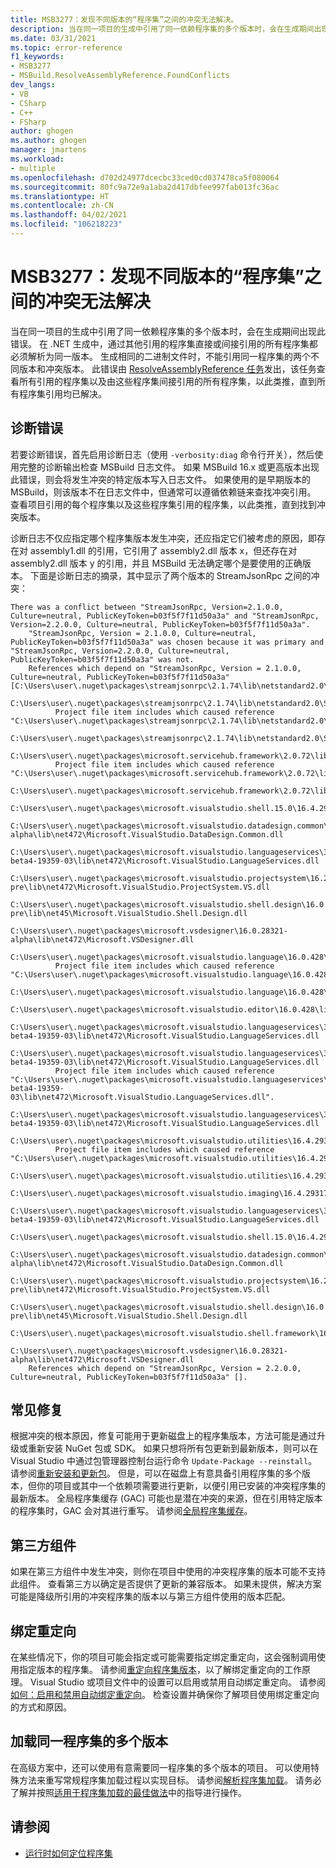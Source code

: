 ```yaml
---
title: MSB3277：发现不同版本的“程序集”之间的冲突无法解决。
description: 当在同一项目的生成中引用了同一依赖程序集的多个版本时，会在生成期间出现此错误。
ms.date: 03/31/2021
ms.topic: error-reference
f1_keywords:
- MSB3277
- MSBuild.ResolveAssemblyReference.FoundConflicts
dev_langs:
- VB
- CSharp
- C++
- FSharp
author: ghogen
ms.author: ghogen
manager: jmartens
ms.workload:
- multiple
ms.openlocfilehash: d702d24977dcecbc33ced0cd037478ca5f080064
ms.sourcegitcommit: 80fc9a72e9a1aba2d417dbfee997fab013fc36ac
ms.translationtype: HT
ms.contentlocale: zh-CN
ms.lasthandoff: 04/02/2021
ms.locfileid: "106218223"
---
```

# <a name="msb3277-found-conflicts-between-different-versions-of-assembly-that-could-not-be-resolved"></a>MSB3277：发现不同版本的“程序集”之间的冲突无法解决

当在同一项目的生成中引用了同一依赖程序集的多个版本时，会在生成期间出现此错误。 在 .NET 生成中，通过其他引用的程序集直接或间接引用的所有程序集都必须解析为同一版本。 生成相同的二进制文件时，不能引用同一程序集的两个不同版本和冲突版本。 此错误由 [ResolveAssemblyReference 任务](../resolveassemblyreference-task.md)发出，该任务查看所有引用的程序集以及由这些程序集间接引用的所有程序集，以此类推，直到所有程序集引用均已解决。

## <a name="diagnosing-the-error"></a>诊断错误

若要诊断错误，首先启用诊断日志（使用 `-verbosity:diag` 命令行开关），然后使用完整的诊断输出检查 MSBuild 日志文件。 如果 MSBuild 16.x 或更高版本出现此错误，则会将发生冲突的特定版本写入日志文件。 如果使用的是早期版本的 MSBuild，则该版本不在日志文件中，但通常可以遵循依赖链来查找冲突引用。 查看项目引用的每个程序集以及这些程序集引用的程序集，以此类推，直到找到冲突版本。

诊断日志不仅应指定哪个程序集版本发生冲突，还应指定它们被考虑的原因，即存在对 assembly1.dll 的引用，它引用了 assembly2.dll 版本 x，但还存在对 assembly2.dll 版本 y 的引用，并且 MSBuild 无法确定哪个是要使用的正确版本。  下面是诊断日志的摘录，其中显示了两个版本的 StreamJsonRpc 之间的冲突：

```output
There was a conflict between "StreamJsonRpc, Version=2.1.0.0, Culture=neutral, PublicKeyToken=b03f5f7f11d50a3a" and "StreamJsonRpc, Version=2.2.0.0, Culture=neutral, PublicKeyToken=b03f5f7f11d50a3a".
    "StreamJsonRpc, Version = 2.1.0.0, Culture=neutral, PublicKeyToken=b03f5f7f11d50a3a" was chosen because it was primary and "StreamJsonRpc, Version=2.2.0.0, Culture=neutral, PublicKeyToken=b03f5f7f11d50a3a" was not.
    References which depend on "StreamJsonRpc, Version = 2.1.0.0, Culture=neutral, PublicKeyToken=b03f5f7f11d50a3a" [C:\Users\user\.nuget\packages\streamjsonrpc\2.1.74\lib\netstandard2.0\StreamJsonRpc.dll].
    C:\Users\user\.nuget\packages\streamjsonrpc\2.1.74\lib\netstandard2.0\StreamJsonRpc.dll
          Project file item includes which caused reference "C:\Users\user\.nuget\packages\streamjsonrpc\2.1.74\lib\netstandard2.0\StreamJsonRpc.dll".
            C:\Users\user\.nuget\packages\streamjsonrpc\2.1.74\lib\netstandard2.0\StreamJsonRpc.dll
        C:\Users\user\.nuget\packages\microsoft.servicehub.framework\2.0.72\lib\netstandard2.0\Microsoft.ServiceHub.Framework.dll
          Project file item includes which caused reference "C:\Users\user\.nuget\packages\microsoft.servicehub.framework\2.0.72\lib\netstandard2.0\Microsoft.ServiceHub.Framework.dll".
            C:\Users\user\.nuget\packages\microsoft.servicehub.framework\2.0.72\lib\netstandard2.0\Microsoft.ServiceHub.Framework.dll
            C:\Users\user\.nuget\packages\microsoft.visualstudio.shell.15.0\16.4.29318.21\lib\net472\Microsoft.VisualStudio.Shell.15.0.dll
            C:\Users\user\.nuget\packages\microsoft.visualstudio.datadesign.common\16.0.28321-alpha\lib\net472\Microsoft.VisualStudio.DataDesign.Common.dll
            C:\Users\user\.nuget\packages\microsoft.visualstudio.languageservices\3.2.0-beta4-19359-03\lib\net472\Microsoft.VisualStudio.LanguageServices.dll
            C:\Users\user\.nuget\packages\microsoft.visualstudio.projectsystem\16.2.133-pre\lib\net472\Microsoft.VisualStudio.ProjectSystem.VS.dll
            C:\Users\user\.nuget\packages\microsoft.visualstudio.shell.design\16.0.28316-pre\lib\net45\Microsoft.VisualStudio.Shell.Design.dll
            C:\Users\user\.nuget\packages\microsoft.vsdesigner\16.0.28321-alpha\lib\net472\Microsoft.VSDesigner.dll
        C:\Users\user\.nuget\packages\microsoft.visualstudio.language\16.0.428\lib\net472\Microsoft.VisualStudio.Language.dll
          Project file item includes which caused reference "C:\Users\user\.nuget\packages\microsoft.visualstudio.language\16.0.428\lib\net472\Microsoft.VisualStudio.Language.dll".
            C:\Users\user\.nuget\packages\microsoft.visualstudio.language\16.0.428\lib\net472\Microsoft.VisualStudio.Language.dll
            C:\Users\user\.nuget\packages\microsoft.visualstudio.editor\16.0.428\lib\net472\Microsoft.VisualStudio.Editor.dll
            C:\Users\user\.nuget\packages\microsoft.visualstudio.languageservices\3.2.0-beta4-19359-03\lib\net472\Microsoft.VisualStudio.LanguageServices.dll
        C:\Users\user\.nuget\packages\microsoft.visualstudio.languageservices\3.2.0-beta4-19359-03\lib\net472\Microsoft.VisualStudio.LanguageServices.dll
          Project file item includes which caused reference "C:\Users\user\.nuget\packages\microsoft.visualstudio.languageservices\3.2.0-beta4-19359-03\lib\net472\Microsoft.VisualStudio.LanguageServices.dll".
            C:\Users\user\.nuget\packages\microsoft.visualstudio.languageservices\3.2.0-beta4-19359-03\lib\net472\Microsoft.VisualStudio.LanguageServices.dll
        C:\Users\user\.nuget\packages\microsoft.visualstudio.utilities\16.4.29317.144\lib\net46\Microsoft.VisualStudio.Utilities.dll
          Project file item includes which caused reference "C:\Users\user\.nuget\packages\microsoft.visualstudio.utilities\16.4.29317.144\lib\net46\Microsoft.VisualStudio.Utilities.dll".
            C:\Users\user\.nuget\packages\microsoft.visualstudio.utilities\16.4.29317.144\lib\net46\Microsoft.VisualStudio.Utilities.dll
            C:\Users\user\.nuget\packages\microsoft.visualstudio.imaging\16.4.29317.144\lib\net472\Microsoft.VisualStudio.Imaging.dll
            C:\Users\user\.nuget\packages\microsoft.visualstudio.languageservices\3.2.0-beta4-19359-03\lib\net472\Microsoft.VisualStudio.LanguageServices.dll
            C:\Users\user\.nuget\packages\microsoft.visualstudio.shell.15.0\16.4.29318.21\lib\net472\Microsoft.VisualStudio.Shell.15.0.dll
            C:\Users\user\.nuget\packages\microsoft.visualstudio.datadesign.common\16.0.28321-alpha\lib\net472\Microsoft.VisualStudio.DataDesign.Common.dll
            C:\Users\user\.nuget\packages\microsoft.visualstudio.projectsystem\16.2.133-pre\lib\net472\Microsoft.VisualStudio.ProjectSystem.VS.dll
            C:\Users\user\.nuget\packages\microsoft.visualstudio.shell.design\16.0.28316-pre\lib\net45\Microsoft.VisualStudio.Shell.Design.dll
            C:\Users\user\.nuget\packages\microsoft.visualstudio.shell.framework\16.4.29318.21\lib\net472\Microsoft.VisualStudio.Shell.Framework.dll
            C:\Users\user\.nuget\packages\microsoft.vsdesigner\16.0.28321-alpha\lib\net472\Microsoft.VSDesigner.dll
    References which depend on "StreamJsonRpc, Version = 2.2.0.0, Culture=neutral, PublicKeyToken=b03f5f7f11d50a3a" [].
```

## <a name="common-fixes"></a>常见修复

根据冲突的根本原因，修复可能用于更新磁盘上的程序集版本，方法可能是通过升级或重新安装 NuGet 包或 SDK。 如果只想将所有包更新到最新版本，则可以在 Visual Studio 中通过包管理器控制台运行命令 `Update-Package --reinstall`。 请参阅[重新安装和更新包](/nuget/consume-packages/reinstalling-and-updating-packages)。 但是，可以在磁盘上有意具备引用程序集的多个版本，但你的项目或其中一个依赖项需要进行更新，以便引用已安装的冲突程序集的最新版本。 全局程序集缓存 (GAC) 可能也是潜在冲突的来源，但在引用特定版本的程序集时，GAC 会对其进行重写。 请参阅[全局程序集缓存](/dotnet/framework/app-domains/gac)。

## <a name="third-party-components"></a>第三方组件

如果在第三方组件中发生冲突，则你在项目中使用的冲突程序集的版本可能不支持此组件。 查看第三方以确定是否提供了更新的兼容版本。 如果未提供，解决方案可能是降级所引用的冲突程序集的版本以与第三方组件使用的版本匹配。

## <a name="binding-redirects"></a>绑定重定向

在某些情况下，你的项目可能会指定或可能需要指定绑定重定向，这会强制调用使用指定版本的程序集。 请参阅[重定向程序集版本](/dotnet/framework/configure-apps/redirect-assembly-versions)，以了解绑定重定向的工作原理。 Visual Studio 或项目文件中的设置可以启用或禁用自动绑定重定向。 请参阅[如何：启用和禁用自动绑定重定向](/dotnet/framework/configure-apps/how-to-enable-and-disable-automatic-binding-redirection)。 检查设置并确保你了解项目使用绑定重定向的方式和原因。

## <a name="loading-multiple-versions-of-the-same-assembly"></a>加载同一程序集的多个版本

在高级方案中，还可以使用有意需要同一程序集的多个版本的项目。 可以使用特殊方法来重写常规程序集加载过程以实现目标。 请参阅[解析程序集加载](/dotnet/standard/assembly/resolve-loads)。 请务必了解并按照[适用于程序集加载的最佳做法](/dotnet/framework/deployment/best-practices-for-assembly-loading)中的指导进行操作。

## <a name="see-also"></a>请参阅

- [运行时如何定位程序集](/dotnet/framework/deployment/how-the-runtime-locates-assemblies)